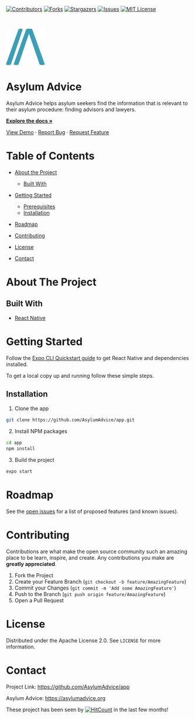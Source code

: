<!-- PROJECT SHIELDS --> <!-- *** I'm using markdown "reference style" links for readability. *** Reference links are enclosed in brackets [ ] instead of parentheses ( ). *** See the bottom of this document for the declaration of the reference variables *** for contributors-url, forks-url, etc. This is an optional, concise syntax you may use. *** https://www.markdownguide.org/basic-syntax/#reference-style-links -->

[![Contributors][contributors-shield]][contributors-url] [![Forks][forks-shield]][forks-url] [![Stargazers][stars-shield]][stars-url] [![Issues][issues-shield]][issues-url] [![MIT License][license-shield]][license-url]

<!-- PROJECT LOGO --><br>

[![Logo](public/images/asylum-advice-logo.svg)](https://github.com/AsylumAdvice/app)

# Asylum Advice

Asylum Advice helps asylum seekers find the information that is relevant to their asylum procedure: finding advisors and lawyers.

[**Explore the docs »**](https://github.com/AsylumAdvice/app)

[View Demo](https://github.com/AsylumAdvice/app) · [Report Bug][issues-url] · [Request Feature][issues-url] <!-- TABLE OF CONTENTS -->

# Table of Contents

- [About the Project](#about-the-project)

  - [Built With](#built-with)

- [Getting Started](#getting-started)

  - [Prerequisites](#prerequisites)
  - [Installation](#installation)

<!-- - [Usage](#usage) -->

- [Roadmap](#roadmap)

- [Contributing](#contributing)

- [License](#license)

- [Contact](#contact)

<!-- - [Acknowledgements](#acknowledgements) -->

<!-- ABOUT THE PROJECT -->

# About The Project

<!-- [![Product Name Screen Shot][product-screenshot]](https://example.com) -->

## Built With

- [React Native](https://react-native.org/)

<!-- GETTING STARTED -->

# Getting Started

Follow the [Expo CLI Quickstart guide](https://reactnative.dev/docs/getting-started) to get React Native and dependencies installed.

To get a local copy up and running follow these simple steps.

## Installation

1. Clone the app

```sh
git clone https://github.com/AsylumAdvice/app.git
```

2. Install NPM packages

```sh
cd app
npm install
```
3. Build the project

```sh
expo start
```


<!-- USAGE EXAMPLES -->

<!-- # Usage

Use this space to show useful examples of how a project can be used. Additional screenshots, code examples and demos work well in this space. You may also link to more resources. -->

<!-- _For more examples, please refer to the [Documentation](https://example.com)_ -->

# Roadmap

See the [open issues][issues-url] for a list of proposed features (and known issues).

<!-- CONTRIBUTING -->

# Contributing

Contributions are what make the open source community such an amazing place to be learn, inspire, and create. Any contributions you make are **greatly appreciated**.

1. Fork the Project
2. Create your Feature Branch (`git checkout -b feature/AmazingFeature`)
3. Commit your Changes (`git commit -m 'Add some AmazingFeature'`)
4. Push to the Branch (`git push origin feature/AmazingFeature`)
5. Open a Pull Request

<!-- LICENSE -->

# License

Distributed under the Apache License 2.0. See `LICENSE` for more information.

<!-- CONTACT -->

# Contact

<!-- Your Name - [@@stevejthorpe](https://twitter.com/@stevejthorpe) - thorpe.steve@gmail.com -->

Project Link: <https://github.com/AsylumAdvice/app>

Asylum Advice: <https://asylumadvice.org>

<!-- ACKNOWLEDGEMENTS -->

<!-- # Acknowledgements

- []()
- []()
- []() -->

<!-- MARKDOWN LINKS & IMAGES --> <!-- https://www.markdownguide.org/basic-syntax/#reference-style-links --> <!-- [linkedin-shield]: https://img.shields.io/badge/-LinkedIn-black.svg?style=flat-square&logo=linkedin&colorB=555 [linkedin-url]: https://linkedin.com/in/othneildrew --> <!-- [product-screenshot]: images/screenshot.png -->

[contributors-shield]: https://img.shields.io/github/contributors/AsylumAdvice/app?style=flat
[contributors-url]: https://github.com/AsylumAdvice/app/graphs/contributors
[forks-shield]: https://img.shields.io/github/forks/AsylumAdvice/app?style=flat
[forks-url]: https://github.com/AsylumAdvice/app/network/members
[issues-shield]: https://img.shields.io/github/issues/AsylumAdvice/app
[issues-url]: https://github.com/AsylumAdvice/app/issues
[license-shield]: https://img.shields.io/hexpm/l/plug
[license-url]: https://github.com/AsylumAdvice/app/master/LICENSE.txt
[stars-shield]: https://img.shields.io/github/stars/AsylumAdvice/app
[stars-url]: https://github.com/AsylumAdvice/app/stargazers

These project has been seen by [![HitCount](http://hits.dwyl.com/https://githubcom/AsylumAdvice//app.svg)](http://hits.dwyl.com/https://githubcom/AsylumAdvice//app) in the last few months!
